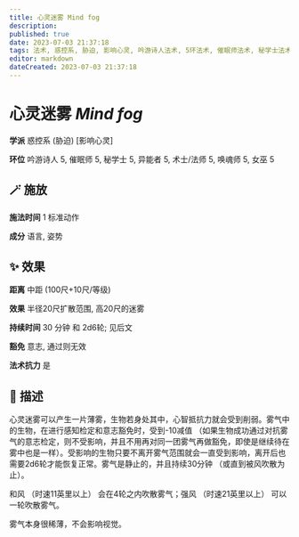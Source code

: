 ```yaml
---
title: 心灵迷雾 Mind fog
description: 
published: true
date: 2023-07-03 21:37:18
tags: 法术, 惑控系, 胁迫, 影响心灵, 吟游诗人法术, 5环法术, 催眠师法术, 秘学士法术, 异能者法术, 术士/法师法术, 唤魂师法术, 女巫法术
editor: markdown
dateCreated: 2023-07-03 21:37:18
---
```


# **心灵迷雾** *Mind fog*

**学派** 惑控系 (胁迫) \[影响心灵\] 

**环位** 吟游诗人 5, 催眠师 5, 秘学士 5, 异能者 5, 术士/法师 5, 唤魂师 5, 女巫 5

## 🪄 施放

**施法时间** 1 标准动作

**成分** 语言, 姿势

## ✨ 效果  

**距离** 中距 (100尺+10尺/等级) 

**效果** 半径20尺扩散范围, 高20尺的迷雾 

**持续时间** 30 分钟 和 2d6轮; 见后文 

**豁免** 意志, 通过则无效

**法术抗力** 是

## 📖 描述

心灵迷雾可以产生一片薄雾，生物若身处其中，心智抵抗力就会受到削弱。雾气中的生物，在进行感知检定和意志豁免时，受到-10减值 （如果生物成功通过对抗雾气的意志检定，则不受影响，并且不用再对同一团雾气再做豁免，即使是继续待在雾中也是一样）。受影响的生物只要不离开雾气范围就会一直受到影响，离开后也需要2d6轮才能恢复正常。雾气是静止的，并且持续30分钟 （或直到被风吹散为止）。

和风 （时速11英里以上） 会在4轮之内吹散雾气；强风 （时速21英里以上） 可以一轮吹散雾气。

雾气本身很稀薄，不会影响视觉。
    